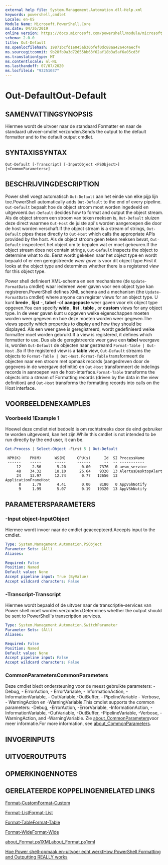 ```yaml
---
external help file: System.Management.Automation.dll-Help.xml
keywords: powershell,cmdlet
Locale: en-US
Module Name: Microsoft.PowerShell.Core
ms.date: 04/26/2019
online version: https://docs.microsoft.com/powershell/module/microsoft.powershell.core/out-default?view=powershell-6&WT.mc_id=ps-gethelp
schema: 2.0.0
title: Out-Default
ms.openlocfilehash: 19871bcfd1e045ab30bfef0dc88aa42a4c4aecf4
ms.sourcegitcommit: 9b28fb9a3d72655bb63f62af18b3a5af6a05cd3f
ms.translationtype: MT
ms.contentlocale: nl-NL
ms.lasthandoff: 07/07/2020
ms.locfileid: "93251037"
---
```

# <span data-ttu-id="a8b69-103">Out-Default</span><span class="sxs-lookup"><span data-stu-id="a8b69-103">Out-Default</span></span>

## <span data-ttu-id="a8b69-104">SAMENVATTING</span><span class="sxs-lookup"><span data-stu-id="a8b69-104">SYNOPSIS</span></span>
<span data-ttu-id="a8b69-105">Hiermee wordt de uitvoer naar de standaard Formatter en naar de standaard uitvoer-cmdlet verzonden.</span><span class="sxs-lookup"><span data-stu-id="a8b69-105">Sends the output to the default formatter and to the default output cmdlet.</span></span>

## <span data-ttu-id="a8b69-106">SYNTAXIS</span><span class="sxs-lookup"><span data-stu-id="a8b69-106">SYNTAX</span></span>

```
Out-Default [-Transcript] [-InputObject <PSObject>] [<CommonParameters>]
```

## <span data-ttu-id="a8b69-107">BESCHRIJVING</span><span class="sxs-lookup"><span data-stu-id="a8b69-107">DESCRIPTION</span></span>

<span data-ttu-id="a8b69-108">Power shell voegt automatisch `Out-Default` aan het einde van elke pijp lijn toe.</span><span class="sxs-lookup"><span data-stu-id="a8b69-108">PowerShell automatically adds `Out-Default` to the end of every pipeline.</span></span> <span data-ttu-id="a8b69-109">`Out-Default` bepaalt hoe de object stroom moet worden ingedeeld en uitgevoerd.</span><span class="sxs-lookup"><span data-stu-id="a8b69-109">`Out-Default` decides how to format and output the object stream.</span></span> <span data-ttu-id="a8b69-110">Als de object stroom een stroom van teken reeksen is, `Out-Default` sluizen deze direct waarmee `Out-Host` de juiste api's worden aangeroepen die door de host worden verschaft.</span><span class="sxs-lookup"><span data-stu-id="a8b69-110">If the object stream is a stream of strings, `Out-Default` pipes these directly to `Out-Host` which calls the appropriate APIs provided by the host.</span></span> <span data-ttu-id="a8b69-111">Als de object stroom geen teken reeksen bevat, `Out-Default` inspecteert het object om te bepalen wat er moet gebeuren.</span><span class="sxs-lookup"><span data-stu-id="a8b69-111">If the object stream does not contain strings, `Out-Default` inspects the object to determine what to do.</span></span>
<span data-ttu-id="a8b69-112">Eerst wordt gekeken naar het object type en wordt bepaald of er een geregistreerde _weer gave_ is voor dit object type.</span><span class="sxs-lookup"><span data-stu-id="a8b69-112">First it looks at the object type and determines whether there is a registered _view_ for this object type.</span></span>

<span data-ttu-id="a8b69-113">Power shell definieert XML-schema en een mechanisme (de `Update-FormatData` cmdlet) waar iedereen weer gaven voor een object type kan registreren.</span><span class="sxs-lookup"><span data-stu-id="a8b69-113">PowerShell defines XML schema and a mechanism (the `Update-FormatData` cmdlet) where anyone can register views for an object type.</span></span> <span data-ttu-id="a8b69-114">U kunt **brede** , **lijst** -, **tabel** -of **aangepaste** weer gaven voor elk object type opgeven.</span><span class="sxs-lookup"><span data-stu-id="a8b69-114">You can specify **wide** , **list** , **table** , or **custom** views for any object type.</span></span> <span data-ttu-id="a8b69-115">In de weer gaven kunt u opgeven welke eigenschappen moeten worden weer gegeven en hoe deze moeten worden weer gegeven.</span><span class="sxs-lookup"><span data-stu-id="a8b69-115">The views specify which properties to display and how they should be displayed.</span></span> <span data-ttu-id="a8b69-116">Als een weer gave is geregistreerd, wordt gedefinieerd welke formatter moet worden gebruikt.</span><span class="sxs-lookup"><span data-stu-id="a8b69-116">If a view is registered, it defines which formatter to use.</span></span> <span data-ttu-id="a8b69-117">Dus als de geregistreerde weer gave een **tabel** weergave is, worden `Out-Default` de objecten naar gestreamd `Format-Table | Out-Host` .</span><span class="sxs-lookup"><span data-stu-id="a8b69-117">So if the registered view is a **table** view, `Out-Default` streams the objects to `Format-Table | Out-Host`.</span></span> <span data-ttu-id="a8b69-118">`Format-Table` transformeert de objecten naar een stroom met opmaak records (aangedreven door de gegevens in de weergave definitie) en `Out-Host` transformeert de indelings records in aanroepen van de host-interface.</span><span class="sxs-lookup"><span data-stu-id="a8b69-118">`Format-Table` transforms the objects into a stream of Formatting records (driven by the data in the view definition) and `Out-Host` transforms the formatting records into calls on the Host interface.</span></span>

## <span data-ttu-id="a8b69-119">VOORBEELDEN</span><span class="sxs-lookup"><span data-stu-id="a8b69-119">EXAMPLES</span></span>

### <span data-ttu-id="a8b69-120">Voorbeeld 1</span><span class="sxs-lookup"><span data-stu-id="a8b69-120">Example 1</span></span>

<span data-ttu-id="a8b69-121">Hoewel deze cmdlet niet bedoeld is om rechtstreeks door de eind gebruiker te worden uitgevoerd, kan het zijn.</span><span class="sxs-lookup"><span data-stu-id="a8b69-121">While this cmdlet is not intended to be run directly by the end user, it can be.</span></span>

```powershell
Get-Process | Select-Object -First 5 | Out-Default
```

```Output
 NPM(K)    PM(M)      WS(M)     CPU(s)      Id  SI ProcessName
 ------    -----      -----     ------      --  -- -----------
     12     2.56       5.20       0.00    7376   0 aesm_service
     48    34.32      18.10      26.64    9320  13 AlertusDesktopAlert
     24    13.97      12.74       0.77   12656  13 ApplicationFrameHost
      8     1.79       4.41       0.00    8180   0 AppVShNotify
      9     1.99       5.07       0.19   19320  13 AppVShNotify
```

## <span data-ttu-id="a8b69-122">PARAMETERS</span><span class="sxs-lookup"><span data-stu-id="a8b69-122">PARAMETERS</span></span>

### <span data-ttu-id="a8b69-123">-Input object</span><span class="sxs-lookup"><span data-stu-id="a8b69-123">-InputObject</span></span>

<span data-ttu-id="a8b69-124">Hiermee wordt invoer naar de cmdlet geaccepteerd.</span><span class="sxs-lookup"><span data-stu-id="a8b69-124">Accepts input to the cmdlet.</span></span>

```yaml
Type: System.Management.Automation.PSObject
Parameter Sets: (All)
Aliases:

Required: False
Position: Named
Default value: None
Accept pipeline input: True (ByValue)
Accept wildcard characters: False
```

### <span data-ttu-id="a8b69-125">-Transcript</span><span class="sxs-lookup"><span data-stu-id="a8b69-125">-Transcript</span></span>

<span data-ttu-id="a8b69-126">Hiermee wordt bepaald of de uitvoer naar de transcriptie-services van Power shell moet worden verzonden.</span><span class="sxs-lookup"><span data-stu-id="a8b69-126">Determines whether the output should be sent to PowerShell's transcription services.</span></span>

```yaml
Type: System.Management.Automation.SwitchParameter
Parameter Sets: (All)
Aliases:

Required: False
Position: Named
Default value: None
Accept pipeline input: False
Accept wildcard characters: False
```

### <span data-ttu-id="a8b69-127">CommonParameters</span><span class="sxs-lookup"><span data-stu-id="a8b69-127">CommonParameters</span></span>

<span data-ttu-id="a8b69-128">Deze cmdlet biedt ondersteuning voor de meest gebruikte parameters: -Debug, - ErrorAction, - ErrorVariable, - InformationAction, -InformationVariable, - OutVariable,-OutBuffer, - PipelineVariable - Verbose, - WarningAction en -WarningVariable.</span><span class="sxs-lookup"><span data-stu-id="a8b69-128">This cmdlet supports the common parameters: -Debug, -ErrorAction, -ErrorVariable, -InformationAction, -InformationVariable, -OutVariable, -OutBuffer, -PipelineVariable, -Verbose, -WarningAction, and -WarningVariable.</span></span> <span data-ttu-id="a8b69-129">Zie [about_CommonParameters](https://go.microsoft.com/fwlink/?LinkID=113216)voor meer informatie.</span><span class="sxs-lookup"><span data-stu-id="a8b69-129">For more information, see [about_CommonParameters](https://go.microsoft.com/fwlink/?LinkID=113216).</span></span>

## <span data-ttu-id="a8b69-130">INVOER</span><span class="sxs-lookup"><span data-stu-id="a8b69-130">INPUTS</span></span>

## <span data-ttu-id="a8b69-131">UITVOER</span><span class="sxs-lookup"><span data-stu-id="a8b69-131">OUTPUTS</span></span>

## <span data-ttu-id="a8b69-132">OPMERKINGEN</span><span class="sxs-lookup"><span data-stu-id="a8b69-132">NOTES</span></span>

## <span data-ttu-id="a8b69-133">GERELATEERDE KOPPELINGEN</span><span class="sxs-lookup"><span data-stu-id="a8b69-133">RELATED LINKS</span></span>

[<span data-ttu-id="a8b69-134">Format-Custom</span><span class="sxs-lookup"><span data-stu-id="a8b69-134">Format-Custom</span></span>](../Microsoft.PowerShell.Utility/Format-Custom.md)

[<span data-ttu-id="a8b69-135">Format-List</span><span class="sxs-lookup"><span data-stu-id="a8b69-135">Format-List</span></span>](../Microsoft.PowerShell.Utility/Format-List.md)

[<span data-ttu-id="a8b69-136">Format-Table</span><span class="sxs-lookup"><span data-stu-id="a8b69-136">Format-Table</span></span>](../Microsoft.PowerShell.Utility/Format-Table.md)

[<span data-ttu-id="a8b69-137">Format-Wide</span><span class="sxs-lookup"><span data-stu-id="a8b69-137">Format-Wide</span></span>](../Microsoft.PowerShell.Utility/Format-Wide.md)

[<span data-ttu-id="a8b69-138">about_Format.ps1XML</span><span class="sxs-lookup"><span data-stu-id="a8b69-138">about_Format.ps1xml</span></span>](About/about_Format.ps1xml.md)

[<span data-ttu-id="a8b69-139">Hoe Power shell-opmaak en-uitvoer echt werkt</span><span class="sxs-lookup"><span data-stu-id="a8b69-139">How PowerShell Formatting and Outputting REALLY works</span></span>](https://devblogs.microsoft.com/powershell/how-powershell-formatting-and-outputting-really-works/)
